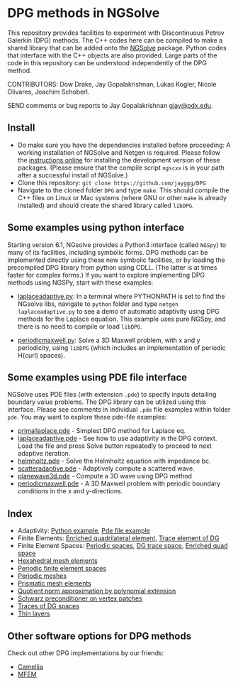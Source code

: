 # DPG methods in NGSolve

This repository provides facilities to experiment with Discontinuous Petrov Galerkin (DPG) methods. The C++ codes here can be compiled to make a  shared library that can be added onto the 
[NGSolve](http://sourceforge.net/projects/ngsolve/) package. Python codes that interface with the C++ objects are also provided.  Large parts of the code in this repository can be understood independently of the DPG method.

CONTRIBUTORS: Dow Drake, Jay Gopalakrishnan, Lukas Kogler, Nicole Olivares, Joachim Schoberl.

SEND comments or bug reports to  Jay Gopalakrishnan <gjay@pdx.edu>.


## Install


- Do make sure you have the dependencies installed before proceeding: A working installation of NGSolve and Netgen is required. Please  follow the [instructions online](https://gitlab.asc.tuwien.ac.at/jschoeberl/ngsolve-docu/wikis/home) for installing the development version of these packages. (Please ensure that the compile script `ngscxx`  is in your path after a successful install of NGSolve.) 
- Clone this repository: `git clone https://github.com/jayggg/DPG`
- Navigate to the cloned folder `DPG` and type `make`. This should compile the C++ files on Linux or  Mac systems (where GNU or other `make` is already installed) and should create the shared library called `libDPG`.

## Some examples using python interface

Starting version 6.1, NGsolve provides a Python3 interface (called `NGSpy`) to many of its facilities, including symbolic forms.  DPG methods can be implemented directly  using these new symbolic facilities, or by loading the precompiled DPG library from python using CDLL. (The latter is at times faster for complex forms.)  If you want to explore implementing DPG methods using NGSPy, start with these examples:

- [laplaceadaptive.py](./python/laplaceadaptive.py): In a terminal where PYTHONPATH is set to find the NGsolve libs, navigate to `python` folder and type `netgen  laplaceadaptive.py` to see a demo of automatic adaptivity using DPG methods for the Laplace equation. This example uses pure NGSpy, and there is no need to compile or load `libDPG`.
  
- [periodicmaxwell.py](./python/periodicmaxwell.py): Solve a 3D Maxwell problem, with x and y periodicity, using `libDPG` (which includes an implementation of periodic H(curl) spaces).

## Some examples using PDE file interface

NGSolve uses PDE files (with extension `.pde`) to specify inputs detailing boundary value problems. The DPG library can be utilized using this interface. 
Please see comments in individual `.pde` file examples  within folder `pde`. You may want to explore these pde-file examples:


- [primallaplace.pde](pde/primallaplace.pde)  -  Simplest DPG method for Laplace eq.
- [laplaceadaptive.pde](pde/laplaceadaptive.pde) - See how to use adaptivity in the DPG
context. Load the file and press Solve button repeatedly to proceed to
next adaptive iteration.
- [helmholtz.pde](pde/helmholtz.pde) - Solve the Helmholtz equation with impedance bc.
- [scatteradaptive.pde](pde/scatteradaptive.pde) - Adaptively compute a scattered wave.
- [planewave3d.pde](pde/planewave3d.pde) - Compute a 3D wave using DPG method
- [periodicmaxwell.pde](pde/periodicmaxwell.pde) - A 3D Maxwell problem with periodic boundary conditions in the x and y-directions.

## Index 

- Adaptivity: [Python example](./python/laplaceadaptive.py), [Pde file example](pde/laplaceadaptive.pde)
- Finite Elements:  [Enriched quadrilateral element](spaces/l2quadplusfe.cpp), [Trace element of DG](spaces/l2trace.cpp)
- Finite Element Spaces: [Periodic spaces](web/periodic.md), [DG trace space](spaces/l2trace.cpp), [Enriched quad space](spaces/l2quadpluspace.cpp)
- [Hexahedral mesh elements](web/prismhex.md) 
- [Periodic finite element spaces](web/periodic.md) 
- [Periodic meshes](web/periodic.md) 
- [Prismatic mesh elements](web/prismhex.md) 
- [Quotient norm approximation by polynomial extension](misc/fluxerr.cpp)
- [Schwarz preconditioner on vertex patches](misc/vertexschwarz.cpp)
- [Traces of DG spaces](spaces/l2trace.cpp)
- [Thin layers](web/prismhex.md) 


## Other software options for DPG methods 

Check out other DPG implementations by our friends:

- [Camellia](https://github.com/CamelliaDPG/Camellia)
- [MFEM](https://github.com/mfem/mfem/blob/master/examples/ex8p.cpp)
